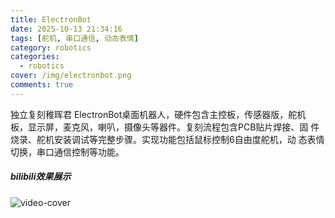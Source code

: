 ```yaml
---
title: ElectronBot
date: 2025-10-13 21:34:16
tags: [舵机, 串口通信, 动态表情]
category: robotics
categories:
  - robotics
cover: /img/electronbot.png
comments: true
---
```


独立复刻稚晖君 ElectronBot桌面机器人，硬件包含主控板，传感器版，舵机
板，显示屏，麦克风，喇叭，摄像头等器件。复刻流程包含PCB贴片焊接、固
件烧录、舵机安装调试等完整步骤。实现功能包括鼠标控制6自由度舵机，动
态表情切换，串口通信控制等功能。

<div class="row">
  <div class="col-lg-12"><!-- title -->
    <h5 class="trm-mb-40 trm-mt-20 trm-title-with-divider">bilibili效果展示<span data-number="05"></span></h5>
  </div>
  <div class="col-lg-12"><!-- video -->
    <div class="trm-video trm-scroll-animation">
      <div class="trm-video-content trm-overlay"><img src="/img/electronbot.png" alt="video-cover">
        <div class="trm-button-puls"></div>
        <a href="https://www.bilibili.com/video/BV16UWqzmEgn/" class="trm-play-button" target="_blank"><i class="fas fa-play"></i></a></div>
    </div>
    <!-- video end --></div>
</div>

<script src="https://cdn.jsdelivr.net/npm/twikoo@1.6.38/dist/twikoo.all.min.js"></script>
<script>twikoo.init({el: '#twikoo',envId: 'https://comment.jinhongcai.work'})</script>

